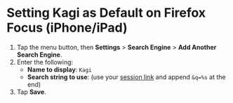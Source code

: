 # Setting Kagi as Default on Firefox Focus (iPhone/iPad)

1. Tap the menu button, then **Settings** > **Search Engine** > **Add Another Search Engine**.
1. Enter the following:
	- **Name to display**: `Kagi`
	- **Search string to use**: (use your [session link](https://kagi.com/settings/user_details) and append `&q=%s` at the end)
1. Tap **Save**.

